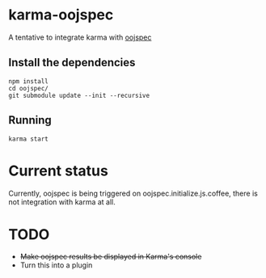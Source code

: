 # karma-oojspec
A tentative to integrate karma with [oojspec](https://github.com/rosenfeld/oojspec/)

## Install the dependencies

    npm install
    cd oojspec/
    git submodule update --init --recursive

## Running

    karma start

# Current status

Currently, oojspec is being triggered on oojspec.initialize.js.coffee, there is not integration with karma at all.

# TODO

* ~~Make oojspec results be displayed in Karma's console~~
* Turn this into a plugin
